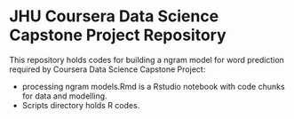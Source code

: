 # JHU Coursera Data Science Capstone Project Repository  

This repository holds codes for building a ngram model for word prediction required by Coursera Data Science Capstone Project:  

- processing ngram models.Rmd is a Rstudio notebook with code chunks for data and modelling.  
- Scripts directory holds R codes.  